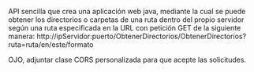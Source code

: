 API sencilla que crea una aplicación web java, mediante la cual se puede obtener los directorios o carpetas
de una ruta dentro del propio servidor según una ruta especificada en la URL con petición GET de la siguiente manera:
http://ipServidor:puerto/ObtenerDirectorios/ObtenerDirectorios?ruta=ruta/en/este/formato

OJO, adjuntar clase CORS personalizada para que acepte las solicitudes.
